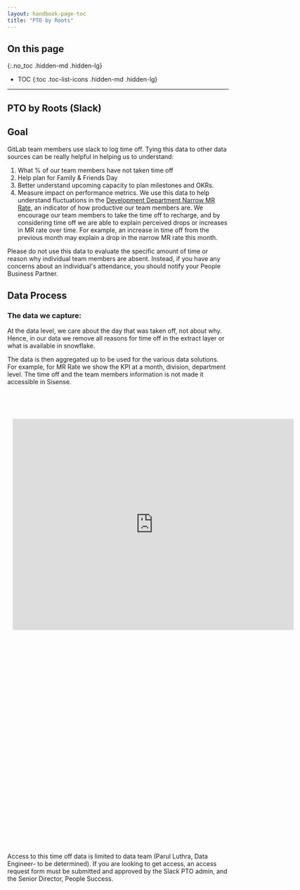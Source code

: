 ```yaml
---
layout: handbook-page-toc
title: "PTO by Roots"
---
```


## On this page
{:.no_toc .hidden-md .hidden-lg}

- TOC
{:toc .toc-list-icons .hidden-md .hidden-lg}

---

## <i class="far fa-clock-lg" id="biz-tech-icons"></i>PTO by Roots (Slack)


## Goal
<p>GitLab team members use slack to log time off. Tying this data to other data sources can be really helpful in helping us to understand:</p>
<ol>
<li>What % of our team members have not taken time off</li>
<li>Help plan for Family &amp; Friends Day</li>
<li>Better understand upcoming capacity to plan milestones and OKRs.</li>
<li>Measure impact on performance metrics. We use this data to help understand fluctuations in the <a href=“https://app.periscopedata.com/app/gitlab/686954/Development-Department-MR-Rate”>Development Department Narrow MR Rate</a>, an indicator of how productive our team members are. We encourage our team members to take the time off to recharge, and by considering time off we are able to explain perceived drops or increases in MR rate over time. For example, an increase in time off from the previous month may explain a drop in the narrow MR rate this month.</li>
</ol>

Please do not use this data to evaluate the specific amount of time or reason why individual team members are absent. Instead, if you have any concerns about an individual's attendance, you should notify your People Business Partner.

## Data Process
<h3>The data we capture:</h3>
<p>At the data level, we care about the day that was taken off, not about why. Hence, in our data we remove all reasons for time off in the extract layer or what is available in snowflake.</p>
<p>The data is then aggregated up to be used for the various data solutions. For example, for MR Rate we show the KPI at a month, division, department level. The time off and the team members information is not made it accessible in Sisense. </p>
<p>&nbsp;</p>
<p>&nbsp;</p>
<div style="width: 640px; height: 480px; margin: 12px; position: relative;"><iframe allowfullscreen frameborder="0" style="width:640px; height:480px" src="https://lucid.app/documents/embeddedchart/c5b93f0e-50ca-4662-8ddd-701e1647a0b6" id="LdDNeR2fLuTT"></iframe></div>
<div style="width: 640px; height: 480px; margin: 12px; position: relative;">&nbsp;</div>

Access to this time off data is limited to data team (Parul Luthra, Data Engineer- to be determined). If you are looking to get access, an access request form must be submitted and approved by the Slack PTO admin, and the Senior Director, People Success.

